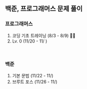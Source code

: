 ## 백준, 프로그래머스 문제 풀이

### 프로그래머스

1. 코딩 기초 트레이닝 (8/3 - 8/9) 👍🏻
2. Lv. 0 (11/20 - 11/ )

<br />

### 백준

1. 기본 문법 (11/22 - 11/)
2. 브루트 포스 (11/26 - 11/)
